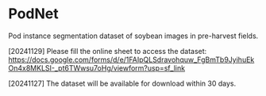 # PodNet
Pod instance segmentation dataset of soybean images in pre-harvest fields.

[20241129] Please fill the online sheet to access the dataset: https://docs.google.com/forms/d/e/1FAIpQLSdravohquw_FgBmTb9JyihuEkOn4x8MKLSI-_pt6TWwsu7oHg/viewform?usp=sf_link

[20241127] The dataset will be available for download within 30 days.
